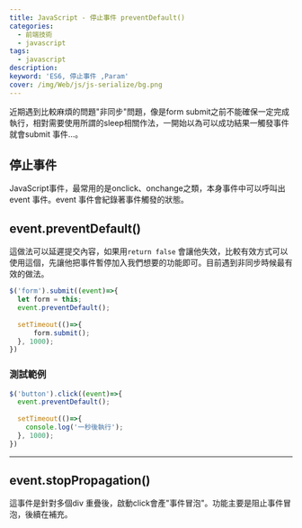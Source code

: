 ```yaml
---
title: JavaScript - 停止事件 preventDefault()
categories: 
  - 前端技術
  - javascript
tags: 
  - javascript
description:
keyword: 'ES6, 停止事件 ,Param'
cover: /img/Web/js/js-serialize/bg.png
---
```


近期遇到比較麻煩的問題"非同步"問題，像是form submit之前不能確保一定完成執行，相對需要使用所謂的sleep相關作法，一開始以為可以成功結果一觸發事件就會submit 事件...。

## 停止事件
JavaScript事件，最常用的是onclick、onchange之類，本身事件中可以呼叫出event 事件。event 事件會紀錄著事件觸發的狀態。


## event.preventDefault()
這做法可以延遲提交內容，如果用```return false``` 會讓他失效，比較有效方式可以使用這個，先讓他把事件暫停加入我們想要的功能即可。目前遇到非同步時候最有效的做法。

```js
$('form').submit((event)=>{
  let form = this;
  event.preventDefault();
  
  setTimeout(()=>{
      form.submit();
  }, 1000);
})

```
### 測試範例
```js
$('button').click((event)=>{
  event.preventDefault();
  
  setTimeout(()=>{
    console.log('一秒後執行');
  }, 1000);
})

```
---

## event.stopPropagation()
這事件是針對多個div 重疊後，啟動click會產"事件冒泡"。功能主要是阻止事件冒泡，後續在補充。